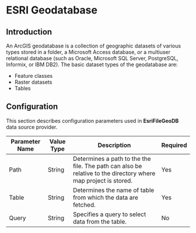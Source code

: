 # ESRI Geodatabase

## Introduction

An ArcGIS geodatabase is a collection of geographic datasets of various types stored in a folder, a Microsoft Access database, or a multiuser relational database (such as Oracle, Microsoft SQL Server, PostgreSQL, Informix, or IBM DB2). The basic dataset types of the geodatabase are:

- Feature classes
- Raster datasets
- Tables

## Configuration


This section describes configuration parameters used in **EsriFileGeoDB** data source provider.

Parameter Name | Value Type | Description | Required
------------ | ------------- | ------------- | -------------
Path | String |Determines a path to the the file. The path can also be relative to the directory where map project is stored. | Yes
Table | String | Determines the name of table from which the data are fetched. | Yes
Query | String | Specifies a query to select data from the table. | No
